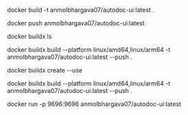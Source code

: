 <!-- first step 
(While creating a new image dont forget to change this name anmolbhargava07/sbi-ui to anmolbhargava07/new-name) --> 
docker build -t anmolbhargava07/autodoc-ui:latest .

<!-- second step -->
docker push anmolbhargava07/autodoc-ui:latest

<!-- Third step -->
docker buildx ls
 
<!-- Fourth step -->
 docker buildx build --platform linux/amd64,linux/arm64 -t anmolbhargava07/autodoc-ui:latest --push .

 <!-- If error comes (for ex : multi-platform issue, then run other command) -->
 docker buildx create --use

 <!-- Then again run  -->
docker buildx build --platform linux/amd64,linux/arm64 -t anmolbhargava07/autodoc-ui:latest --push .

<!-- run the docker app in local-->
docker run -p 9696:9696 anmolbhargava07/autodoc-ui:latest 